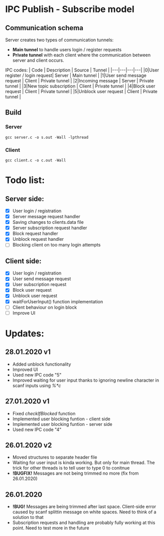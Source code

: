 # IPC Publish - Subscribe model
## Communication schema
Server creates two types of communication tunnels:
- **Main tunnel** to handle users login / register requests
- **Private tunnel** with each client where the communication between server and client occurs.

IPC codes:
| Code | Description | Source | Tunnel |
|---|---|---|---|
|0|User register / login request| Server | Main tunnel |
|1|User send message request | Client | Private tunnel |
|2|Incoming message | Server | Private tunnel |
|3|New topic subscription | Client | Private tunnel |
|4|Block user request | Client | Private tunnel |
|5|Unblock user request | Client | Private tunnel |

## Build
### Server
`gcc server.c -o s.out -Wall -lpthread`
### Client
`gcc client.c -o c.out -Wall`


# Todo list:

## Server side:
- [x] User login / registration
- [x] Server message request handler
- [x] Saving changes to clients.data file
- [x] Server subscription request handler
- [x] Block request handler
- [x] Unblock request handler
- [ ] Blocking client on too many login attempts

## Client side:
- [x] User login / registration
- [x] User send message request
- [x] User subscription request
- [x] Block user request
- [x] Unblock user request
- [x] waitForUserInput() function implementation
- [ ] Client behaviour on login block 
- [ ] Improve UI

# Updates:
## 28.01.2020 v1
  - Added unblock functionality
  - Improved UI
  - Used new IPC code "5"
  - Improved waiting for user input thanks to ignoring newline character in scanf inputs using *%\*c*
## 27.01.2020 v1
  - Fixed *checkIfBlocked* function
  - Implemented user blocking funtion - client side
  - Implemented user blocking funtion - server side
  - Used new IPC code "4"
## 26.01.2020 v2
  - Moved structures to separate header file
  - Waiting for user input is kinda working. But only for main thread. The trick for other threads is to tell user to type 0 to conitnue
  - **!BUGFIX!** Messages are not being trimmed no more (fix from 26.01.2020)
## 26.01.2020
  - **!BUG!** Messages are being trimmed after last space. Client-side error caused by scanf splittin message on white spaces. Need to think of a solution to that
  - Subscription requests and handling are probably fully working at this point. Need to test more in the future